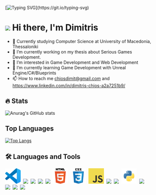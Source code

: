 [![Typing SVG](https://readme-typing-svg.herokuapp.com?font=Courier+new&color=%23808080&size=40&width=800&duration=6969&lines=Welcome+to+my+profile!)](https://git.io/typing-svg)
# <img src="https://raw.githubusercontent.com/iampavangandhi/iampavangandhi/master/gifs/Hi.gif" width="30px"> Hi there, I'm Dimitris

- :school: Currently studying Computer Science at University of Macedonia, Thessaloniki</br>
- 🔭 I’m currently working on my thesis about Serious Games Development.
- 👀 I’m interested in Game Development and Web Development
- 🌱 I’m currently learning Game Development with Unreal Engine/C#/Blueprints 
- 📫 How to reach me chiosdimit@gmail.com and https://www.linkedin.com/in/dimitris-chios-a2a7251b9/

## :fire: Stats
![Anurag's GitHub stats](https://github-readme-stats.vercel.app/api?username=ChiosDim&count_private=true&show_icons=true&show_icons=true&theme=cobalt)

## Top Languages 
[![Top Langs](https://github-readme-stats.vercel.app/api/top-langs/?username=ChiosDim&layout=compact&theme=radical)](https://github.com/anuraghazra/github-readme-stats)

## :hammer_and_wrench: Languages and Tools  
  <img width=50px src="https://raw.githubusercontent.com/github/explore/80688e429a7d4ef2fca1e82350fe8e3517d3494d/topics/visual-studio-code/visual-studio-code.png">&nbsp;
  <img width=50px src="https://cdn.jsdelivr.net/gh/devicons/devicon/icons/atom/atom-original.svg" />&nbsp;
  <img width=50px src="https://cdn.freebiesupply.com/logos/large/2x/eclipse-11-logo-png-transparent.png">&nbsp;
  <img width=50px src="https://cdn.jsdelivr.net/gh/devicons/devicon/icons/csharp/csharp-original.svg" />&nbsp;
  <img width=50px src="https://cdn.jsdelivr.net/gh/devicons/devicon/icons/unrealengine/unrealengine-original.svg">&nbsp;
  <img width=50px src="https://raw.githubusercontent.com/github/explore/80688e429a7d4ef2fca1e82350fe8e3517d3494d/topics/html/html.png">&nbsp;
  <img width=50px src="https://raw.githubusercontent.com/github/explore/80688e429a7d4ef2fca1e82350fe8e3517d3494d/topics/css/css.png">&nbsp; 
  <img width=50px src="https://raw.githubusercontent.com/github/explore/80688e429a7d4ef2fca1e82350fe8e3517d3494d/topics/javascript/javascript.png">&nbsp;
  <img width=50px src="https://cdn.jsdelivr.net/gh/devicons/devicon/icons/php/php-plain.svg" />&nbsp;
  <img width=50px src="https://cdn.jsdelivr.net/gh/devicons/devicon/icons/mysql/mysql-original-wordmark.svg" />&nbsp;
  <img width=50px src="https://raw.githubusercontent.com/github/explore/80688e429a7d4ef2fca1e82350fe8e3517d3494d/topics/python/python.png">&nbsp;
  <img width=50px src="https://upload.wikimedia.org/wikipedia/commons/1/18/C_Programming_Language.svg">&nbsp; <br>
  <img width-50px src="https://cdn.jsdelivr.net/gh/devicons/devicon/icons/android/android-original.svg">&nbsp;
  <img width=50px src="https://brandslogos.com/wp-content/uploads/images/large/java-logo-1.png">&nbsp;
  <img width=50px src="https://upload.wikimedia.org/wikipedia/commons/thumb/5/5f/Windows_logo_-_2012.svg/2048px-Windows_logo_-_2012.svg.png">&nbsp; 
